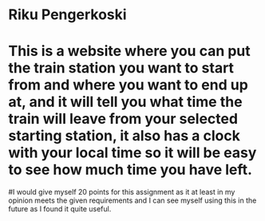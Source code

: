 # Riku Pengerkoski
# This is a website where you can put the train station you want to start from and where you want to end up at, and it will tell you what time the train will leave from your selected starting station, it also has a clock with your local time so it will be easy to see how much time you have left.
#I would give myself 20 points for this assignment as it at least in my opinion meets the given requirements and I can see myself using this in the future as I found it quite useful.
